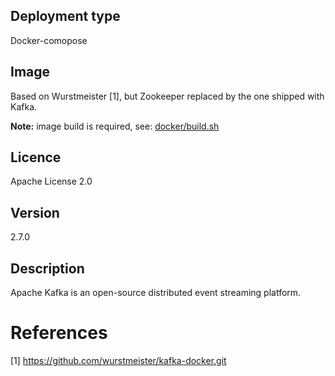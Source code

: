 ## Deployment type

Docker-comopose

## Image

Based on Wurstmeister [1], but Zookeeper replaced by the one shipped with Kafka.

__Note:__ image build is required, see: [docker/build.sh](../tree/master/docker/build.sh)

## Licence

Apache License 2.0

## Version

2.7.0

## Description

Apache Kafka is an open-source distributed event streaming platform.

# References

[1] https://github.com/wurstmeister/kafka-docker.git
